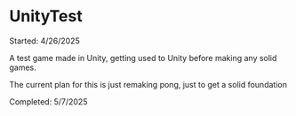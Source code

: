 # UnityTest

Started: 4/26/2025

A test game made in Unity, getting used to Unity before making any solid games.

The current plan for this is just remaking pong, just to get a solid foundation

Completed: 5/7/2025
